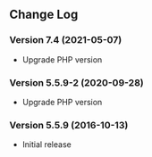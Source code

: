 ## Change Log
### Version 7.4 (2021-05-07)
- Upgrade PHP version
### Version 5.5.9-2 (2020-09-28)
- Upgrade PHP version
### Version 5.5.9 (2016-10-13)
- Initial release
